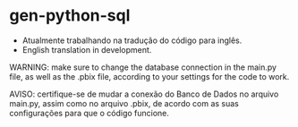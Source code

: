 # gen-python-sql
- Atualmente trabalhando na tradução do código para inglês.
- English translation in development.

WARNING: make sure to change the database connection in the main.py file, as well as the .pbix file, according to your settings for the code to work.

AVISO: certifique-se de mudar a conexão do Banco de Dados no arquivo main.py, assim como no arquivo .pbix, de acordo com as suas configurações para que o código funcione.
